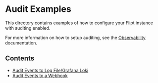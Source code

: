 # Audit Examples

This directory contains examples of how to configure your Flipt instance with auditing enabled.

For more information on how to setup auditing, see the [Observability](https://www.flipt.io/docs/configuration/auditing) documentation.

## Contents

* [Audit Events to Log File/Grafana Loki](log/README.md)
* [Audit Events to a Webhook](webhook/README.md)
